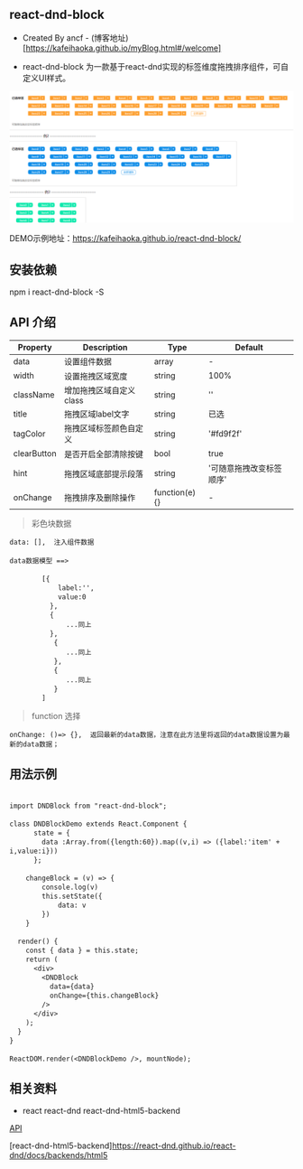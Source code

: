 ## react-dnd-block

* Created By ancf - (博客地址)[https://kafeihaoka.github.io/myBlog.html#/welcome]

* react-dnd-block 为一款基于react-dnd实现的标签维度拖拽排序组件，可自定义UI样式。

![gras](./demo.png)

DEMO示例地址：https://kafeihaoka.github.io/react-dnd-block/

## 安装依赖
npm i react-dnd-block -S

## API 介绍

| Property | Description | Type | Default |
| --- | --- | --- | --- |
| data | 设置组件数据 | array | - |
| width | 设置拖拽区域宽度 | string | 100% |
| className | 增加拖拽区域自定义class | string | '' |
| title | 拖拽区域label文字 | string | 已选 |
| tagColor | 拖拽区域标签颜色自定义 | string | '#fd9f2f' |
| clearButton | 是否开启全部清除按键 | bool | true |
| hint | 拖拽区域底部提示段落 | string | '可随意拖拽改变标签顺序' |
| onChange | 拖拽排序及删除操作 | function(e){} | - |

> 彩色块数据

    data: [],  注入组件数据
    
    data数据模型 ==>
    
            [{
                label:'',
                value:0
              },
              {
                  ...同上
              },
               {
                  ...同上
               },
               {
                  ...同上
               }
            ]
    
> function 选择

    onChange: ()=> {},  返回最新的data数据，注意在此方法里将返回的data数据设置为最新的data数据；
    

## 用法示例

```

import DNDBlock from "react-dnd-block";

class DNDBlockDemo extends React.Component {
      state = {
        data :Array.from({length:60}).map((v,i) => ({label:'item' + i,value:i}))
      };

    changeBlock = (v) => {
        console.log(v)
        this.setState({
            data: v
        })
    }

  render() {
    const { data } = this.state;
    return (
      <div>
        <DNDBlock
          data={data}
          onChange={this.changeBlock}
        />
      </div>
    );
  }
}

ReactDOM.render(<DNDBlockDemo />, mountNode);

```

## 相关资料

- react  react-dnd   react-dnd-html5-backend

[API](http://react-dnd.github.io/react-dnd/examples/dustbin/single-target)

[react-dnd-html5-backend]https://react-dnd.github.io/react-dnd/docs/backends/html5
